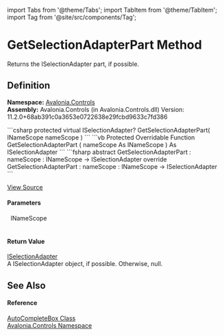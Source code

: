 import Tabs from '@theme/Tabs'; 
import TabItem from '@theme/TabItem'; 
import Tag from '@site/src/components/Tag'; 

# GetSelectionAdapterPart Method


Returns the ISelectionAdapter part, if possible.



## Definition
**Namespace:** <a href="N_Avalonia_Controls">Avalonia.Controls</a>  
**Assembly:** Avalonia.Controls (in Avalonia.Controls.dll) Version: 11.2.0+68ab391c0a3653e0722638e29fcbd9633c7fd386

<Tabs groupId="api-code-preview">
<TabItem value="csharp" label="C#">
```csharp
protected virtual ISelectionAdapter? GetSelectionAdapterPart(
	INameScope nameScope
)
```
</TabItem>
<TabItem value="vb" label="VB">
```vb
Protected Overridable Function GetSelectionAdapterPart ( 
	nameScope As INameScope
) As ISelectionAdapter
```
</TabItem>
<TabItem value="fsharp" label="F#">
```fsharp
abstract GetSelectionAdapterPart : 
        nameScope : INameScope -> ISelectionAdapter 
override GetSelectionAdapterPart : 
        nameScope : INameScope -> ISelectionAdapter 
```
</TabItem>
</Tabs>



<a href="https://github.com/AvaloniaUI/Avalonia/tree/master/srcAvalonia.Controls/AutoCompleteBox/AutoCompleteBox.cs#L599" title="View the source code">View Source</a>



#### Parameters
<dl><dt>  INameScope</dt><dd> </dd></dl>

#### Return Value
<a href="T_Avalonia_Controls_Utils_ISelectionAdapter">ISelectionAdapter</a>  
A ISelectionAdapter object, if possible. Otherwise, null.

## See Also


#### Reference
<a href="T_Avalonia_Controls_AutoCompleteBox">AutoCompleteBox Class</a>  
<a href="N_Avalonia_Controls">Avalonia.Controls Namespace</a>  
